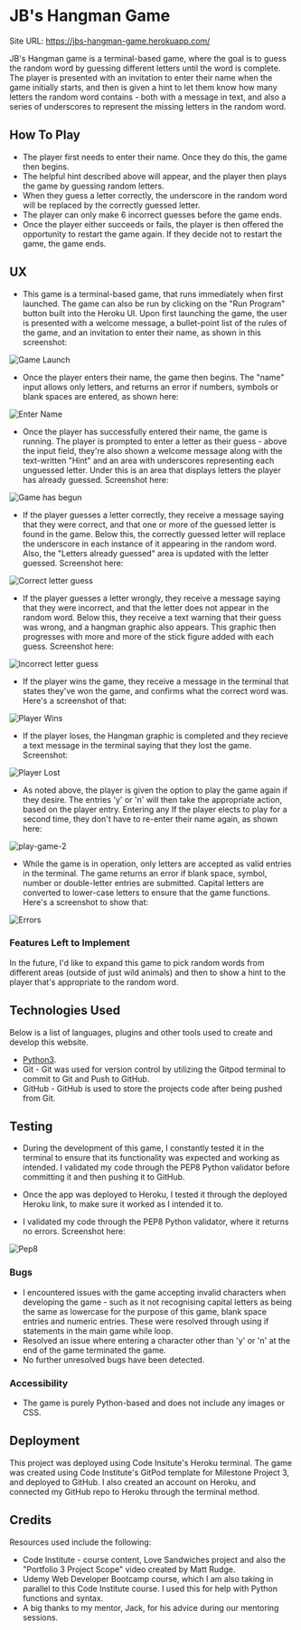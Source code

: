# JB's Hangman Game

Site URL: https://jbs-hangman-game.herokuapp.com/

JB's Hangman game is a terminal-based game, where the goal is to guess the random word by guessing different letters until the word is complete. The player is presented with an invitation to enter their name when the game initially starts, and then is given a hint to let them know how many letters the random word contains - both with a message in text, and also a series of underscores to represent the missing letters in the random word.

## How To Play

* The player first needs to enter their name. Once they do this, the game then begins. 
* The helpful hint described above will appear, and the player then plays the game by guessing random letters. 
* When they guess a letter correctly, the underscore in the random word will be replaced by the correctly guessed letter.
* The player can only make 6 incorrect guesses before the game ends. 
* Once the player either succeeds or fails, the player is then offered the opportunity to restart the game again. If they decide not to restart the game, the game ends.

## UX

* This game is a terminal-based game, that runs immediately when first launched. The game can also be run by clicking on the "Run Program" button built into the Heroku UI. Upon first launching the game, the user is presented with a welcome message, a bullet-point list of the rules of the game, and an invitation to enter their name, as shown in this screenshot:

![Game Launch](https://github.com/JBurrellIRL/ProjectThree/blob/main/assets/gamelaunch.png?raw=true)

* Once the player enters their name, the game then begins. The "name" input allows only letters, and returns an error if numbers, symbols or blank spaces are entered, as shown here:

![Enter Name](https://github.com/JBurrellIRL/ProjectThree/blob/main/assets/enter-name.png?raw=true)

* Once the player has successfully entered their name, the game is running. The player is prompted to enter a letter as their guess - above the input field, they're also shown a welcome message along with the text-written "Hint" and an area with underscores representing each unguessed letter. Under this is an area that displays letters the player has already guessed. Screenshot here:

![Game has begun](https://github.com/JBurrellIRL/ProjectThree/blob/main/assets/game-has-begun.png?raw=true)

* If the player guesses a letter correctly, they receive a message saying that they were correct, and that one or more of the guessed letter is found in the game. Below this, the correctly guessed letter will replace the underscore in each instance of it appearing in the random word. Also, the "Letters already guessed" area is updated with the letter guessed. Screenshot here:

![Correct letter guess](https://github.com/JBurrellIRL/ProjectThree/blob/main/assets/correct-letter-guess.png?raw=true)

* If the player guesses a letter wrongly, they receive a message saying that they were incorrect, and that the letter does not appear in the random word. Below this, they receive a text warning that their guess was wrong, and a hangman graphic also appears. This graphic then progresses with more and more of the stick figure added with each guess. Screenshot here:

![Incorrect letter guess](https://github.com/JBurrellIRL/ProjectThree/blob/main/assets/wrong-guess.png?raw=true)

* If the player wins the game, they receive a message in the terminal that states they've won the game, and confirms what the correct word was. Here's a screenshot of that:

![Player Wins](https://github.com/JBurrellIRL/ProjectThree/blob/main/assets/player-wins.png?raw=true)

* If the player loses, the Hangman graphic is completed and they recieve a text message in the terminal saying that they lost the game. Screenshot:

![Player Lost](https://github.com/JBurrellIRL/ProjectThree/blob/main/assets/player-lost.png?raw=true)

* As noted above, the player is given the option to play the game again if they desire. The entries 'y' or 'n' will then take the appropriate action, based on the player entry. Entering any  If the player elects to play for a second time, they don't have to re-enter their name again, as shown here:

![play-game-2](https://github.com/JBurrellIRL/ProjectThree/blob/main/assets/play-game-2.png?raw=true)

* While the game is in operation, only letters are accepted as valid entries in the terminal. The game returns an error if blank space, symbol, number or double-letter entries are submitted. Capital letters are converted to lower-case letters to ensure that the game functions. Here's a screenshot to show that:

![Errors](https://github.com/JBurrellIRL/ProjectThree/blob/main/assets/errors.png?raw=true)

### Features Left to Implement

In the future, I'd like to expand this game to pick random words from different areas (outside of just wild animals) and then to show a hint to the player that's appropriate to the random word.

## Technologies Used

Below is a list of languages, plugins and other tools used to create and develop this website. 

* [Python3](https://www.python.org/).
* Git - Git was used for version control by utilizing the Gitpod terminal to commit to Git and Push to GitHub.
* GitHub - GitHub is used to store the projects code after being pushed from Git.

## Testing

* During the development of this game, I constantly tested it in the terminal to ensure that its functionality was expected and working as intended. I validated my code through the PEP8 Python validator before committing it and then pushing it to GitHub.

* Once the app was deployed to Heroku, I tested it through the deployed Heroku link, to make sure it worked as I intended it to.
* I validated my code through the PEP8 Python validator, where it returns no errors. Screenshot here:

![Pep8](https://github.com/JBurrellIRL/ProjectThree/blob/main/assets/pep8.png?raw=true)


### Bugs

* I encountered issues with the game accepting invalid characters when developing the game - such as it not recognising capital letters as being the same as lowercase for the purpose of this game, blank space entries and numeric entries. These were resolved through using if statements in the main game while loop.
* Resolved an issue where entering a character other than 'y' or 'n' at the end of the game terminated the game.
* No further unresolved bugs have been detected.

### Accessibility

* The game is purely Python-based and does not include any images or CSS.

## Deployment

This project was deployed using Code Insitute's Heroku terminal. The game was created using Code Institute's GitPod template for Milestone Project 3, and deployed to GitHub. I also created an account on Heroku, and connected my GitHub repo to Heroku through the terminal method. 

## Credits

Resources used include the following:

* Code Institute - course content, Love Sandwiches project and also the "Portfolio 3 Project Scope" video created by Matt Rudge.
* Udemy Web Developer Bootcamp course, which I am also taking in parallel to this Code Institute course. I used this for help with Python functions and syntax. 
* A big thanks to my mentor, Jack, for his advice during our mentoring sessions.
